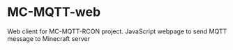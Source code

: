 # MC-MQTT-web
Web client for MC-MQTT-RCON project. JavaScript webpage to send MQTT message to Minecraft server
